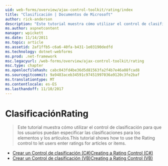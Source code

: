 ```yaml
---
uid: web-forms/overview/ajax-control-toolkit/rating/index
title: "Clasificación | Documentos de Microsoft"
author: rick-anderson
description: "Este tutorial muestra cómo utilizar el control de clasificación para que los usuarios puedan especificar las clasificaciones para los elementos y los artículos."
ms.author: aspnetcontent
manager: wpickett
ms.date: 11/14/2011
ms.topic: article
ms.assetid: 2af1ffb5-c6a6-40fa-b431-1e03190dedfd
ms.technology: dotnet-webforms
ms.prod: .net-framework
msc.legacyurl: /web-forms/overview/ajax-control-toolkit/rating
msc.type: chapter
ms.openlocfilehash: cabc043fd4be36d5d81563fa2f4b7e46a08fcad8
ms.sourcegitcommit: 9a9483aceb34591c97451997036a9120c3fe2baf
ms.translationtype: MT
ms.contentlocale: es-ES
ms.lasthandoff: 11/10/2017
---
```

<a name="rating"></a><span data-ttu-id="b249d-103">Clasificación</span><span class="sxs-lookup"><span data-stu-id="b249d-103">Rating</span></span>
====================
> <span data-ttu-id="b249d-104">Este tutorial muestra cómo utilizar el control de clasificación para que los usuarios puedan especificar las clasificaciones para los elementos y los artículos.</span><span class="sxs-lookup"><span data-stu-id="b249d-104">This tutorial shows how to use the Rating control to let users enter ratings for articles or items.</span></span>


- [<span data-ttu-id="b249d-105">Crear un Control de clasificación (C#)</span><span class="sxs-lookup"><span data-stu-id="b249d-105">Creating a Rating Control (C#)</span></span>](creating-a-rating-control-cs.md)
- [<span data-ttu-id="b249d-106">Crear un Control de clasificación (VB)</span><span class="sxs-lookup"><span data-stu-id="b249d-106">Creating a Rating Control (VB)</span></span>](creating-a-rating-control-vb.md)
